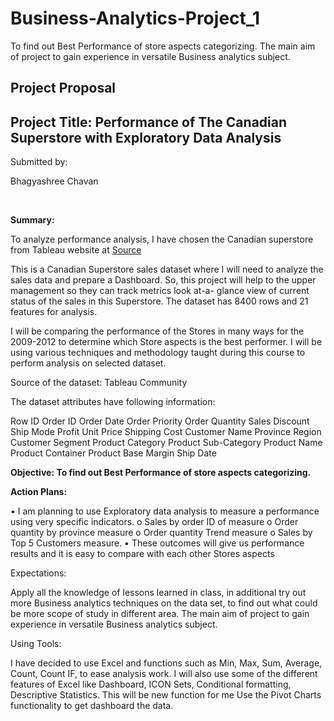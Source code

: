 # Business-Analytics-Project_1


To find out Best Performance of store aspects categorizing. The main aim of project to gain experience in versatile Business analytics subject.







## **Project Proposal**

## **Project Title: Performance of The Canadian Superstore with Exploratory Data Analysis**




Submitted by:

Bhagyashree Chavan
                                               



 

**Summary:**

To analyze performance analysis, I have chosen the Canadian superstore from Tableau website at [Source](https://community.tableau.com/)


This is a Canadian Superstore sales dataset where I will need to analyze the sales data and prepare a Dashboard. So, this project will help to the upper management so they can track metrics look at-a- glance view of current status of the sales in this Superstore.
The dataset has 8400 rows and 21 features for analysis.  

I will be comparing the performance of the Stores in many ways for the 2009-2012 to determine which Store aspects is the best performer.
I will be using various techniques and methodology taught during this course to perform analysis on selected dataset.

Source of the dataset: Tableau Community

The dataset attributes have following information:

Row ID	Order ID	Order Date	Order Priority	Order Quantity	Sales	Discount
Ship Mode	Profit	Unit Price	Shipping Cost	Customer Name	Province	Region
Customer Segment	Product Category	Product Sub-Category	Product Name Product	Container	Product Base Margin	Ship Date



**Objective: To find out Best Performance of store aspects categorizing.**





**Action Plans:**

•	I am planning to use Exploratory data analysis to measure a performance using very specific indicators. 
o	Sales by order ID of measure 
o	Order quantity by province measure
o	Order quantity Trend measure 
o	Sales by Top 5 Customers measure.
•	These outcomes will give us performance results and it is easy to compare with each other Stores aspects

Expectations:

Apply all the knowledge of lessons learned in class, in additional try out more Business analytics techniques on the data set, to find out what could be more scope of study in different area. The main aim of project to gain experience in versatile Business analytics subject.

Using Tools:

I have decided to use Excel and functions such as Min, Max, Sum, Average, Count, Count IF, to ease analysis work. I will also use some of the different features of Excel like Dashboard, ICON Sets, Conditional formatting, Descriptive Statistics. This will be new function for me Use the Pivot Charts functionality to get dashboard the data.

